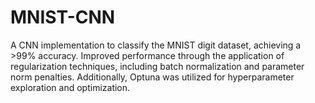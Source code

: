 # MNIST-CNN

A CNN implementation to classify the MNIST digit dataset, achieving a >99% accuracy. Improved performance through the application of regularization techniques, including batch normalization and parameter norm penalties. Additionally, Optuna was utilized for hyperparameter exploration and optimization.

